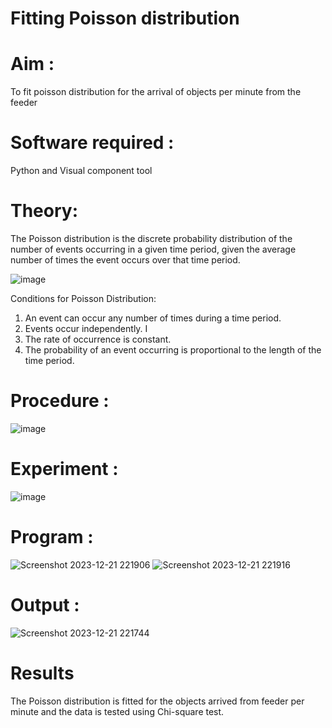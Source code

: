 # Fitting Poisson  distribution
# Aim : 

To fit poisson distribution for the arrival of objects per minute from the feeder

# Software required :  

Python and Visual component tool

# Theory:

The Poisson distribution is the discrete probability distribution of the number of events occurring in a given time period, given the average number of times the event occurs over that time period.

![image](https://user-images.githubusercontent.com/104613195/166248326-fd042076-8b0b-40c4-8b11-1d8e8fcb74db.png)

 Conditions for Poisson Distribution:

1. An event can occur any number of times during a time period.
2. Events occur independently. I
3. The rate of occurrence is constant.
4. The probability of an event occurring is proportional to the length of the time period. 
 
# Procedure :

![image](https://user-images.githubusercontent.com/104613195/166251988-d0c53205-6080-4f7b-ae4c-398178586637.png)

# Experiment :

![image](https://user-images.githubusercontent.com/103921593/230282876-f4a5afbf-cac1-4648-a1b0-c78840638a8e.png)

# Program :


![Screenshot 2023-12-21 221906](https://github.com/Devadhaarini/Poisson_distribution/assets/145796552/9c585fdc-d009-418b-85c8-6e6ce60c7990)
![Screenshot 2023-12-21 221916](https://github.com/Devadhaarini/Poisson_distribution/assets/145796552/015325bb-63cd-467e-9c1b-9227033f61d9)


# Output : 



![Screenshot 2023-12-21 221744](https://github.com/Devadhaarini/Poisson_distribution/assets/145796552/db6a61d5-715c-46a2-be08-8790fbc9f983)

# Results

The Poisson distribution is fitted for the objects arrived from feeder per minute and the data is tested using Chi-square test. 
 
